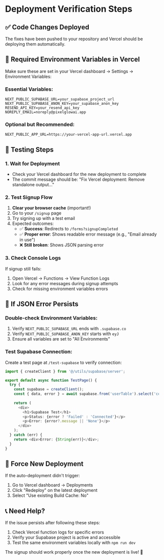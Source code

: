 # Deployment Verification Steps

## ✅ Code Changes Deployed
The fixes have been pushed to your repository and Vercel should be deploying them automatically.

## 🔧 Required Environment Variables in Vercel

Make sure these are set in your Vercel dashboard → Settings → Environment Variables:

### Essential Variables:
```
NEXT_PUBLIC_SUPABASE_URL=your_supabase_project_url
NEXT_PUBLIC_SUPABASE_ANON_KEY=your_supabase_anon_key
RESEND_API_KEY=your_resend_api_key
NOREPLY_EMAIL=noreply@pixelglowai.app
```

### Optional but Recommended:
```
NEXT_PUBLIC_APP_URL=https://your-vercel-app-url.vercel.app
```

## 🧪 Testing Steps

### 1. Wait for Deployment
- Check your Vercel dashboard for the new deployment to complete
- The commit message should be: "Fix Vercel deployment: Remove standalone output..."

### 2. Test Signup Flow
1. **Clear your browser cache** (important!)
2. Go to your `/signup` page
3. Try signing up with a test email
4. Expected outcomes:
   - ✅ **Success**: Redirects to `/forms?signupCompleted`
   - ✅ **Proper error**: Shows readable error message (e.g., "Email already in use")
   - ❌ **Still broken**: Shows JSON parsing error

### 3. Check Console Logs
If signup still fails:
1. Open Vercel → Functions → View Function Logs
2. Look for any error messages during signup attempts
3. Check for missing environment variables errors

## 🚨 If JSON Error Persists

### Double-check Environment Variables:
1. Verify `NEXT_PUBLIC_SUPABASE_URL` ends with `.supabase.co`
2. Verify `NEXT_PUBLIC_SUPABASE_ANON_KEY` starts with `eyJ`
3. Ensure all variables are set to "All Environments"

### Test Supabase Connection:
Create a test page at `/test-supabase` to verify connection:
```typescript
import { createClient } from '@/utils/supabase/server';

export default async function TestPage() {
  try {
    const supabase = createClient();
    const { data, error } = await supabase.from('userTable').select('count').limit(1);
    
    return (
      <div>
        <h1>Supabase Test</h1>
        <p>Status: {error ? 'Failed' : 'Connected'}</p>
        <p>Error: {error?.message || 'None'}</p>
      </div>
    );
  } catch (err) {
    return <div>Error: {String(err)}</div>;
  }
}
```

## 🔄 Force New Deployment

If the auto-deployment didn't trigger:
1. Go to Vercel dashboard → Deployments
2. Click "Redeploy" on the latest deployment
3. Select "Use existing Build Cache: No"

## 📞 Need Help?

If the issue persists after following these steps:
1. Check Vercel function logs for specific errors
2. Verify your Supabase project is active and accessible
3. Test the same environment variables locally with `npm run dev`

The signup should work properly once the new deployment is live! 🎉